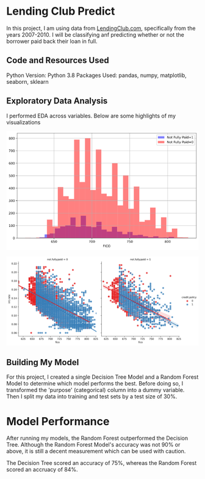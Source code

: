 # Lending Club Predict

In this project, I am using data from [LendingClub.com](www.lendingclub.com), specifically from the years 2007-2010. I will be classifying anf predicting whether or not the borrower paid back their loan in full.

## Code and Resources Used

Python Version: Python 3.8 Packages Used: pandas, numpy, matplotlib, seaborn, sklearn

## Exploratory Data Analysis

I performed EDA across variables. Below are some highlights of my visualizations

![image 1](https://github.com/darienlizano/LendingClub_Predict/blob/main/fico_notpaid_hist.png)

![image 2](https://github.com/darienlizano/LendingClub_Predict/blob/main/fico_notpaid_plot.png)

## Building My Model

For this project, I created a single Decision Tree Model and a Random Forest Model to determine which model performs the best. Before doing so, I transformed the 'purpose' (categorical) column into a dummy variable. Then I split my data into training and test sets by a test size of 30%.

# Model Performance

After running my models, the Random Forest outperformed the Decision Tree. Although the Random Forest Model's accuracy was not 90% or above, it is still a decent measurement which can be used with caution. 

The Decision Tree scored an accuracy of 75%, whereas the Random Forest scored an accruacy of 84%.



